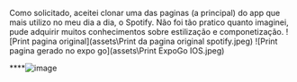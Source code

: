Como solicitado, aceitei clonar uma das paginas (a principal) do app que mais utilizo no meu dia a dia, o Spotify.
Não foi tão pratico quanto imaginei, pude adquirir muitos conhecimentos sobre estilização e componetização.
![Print pagina original](assets\Print da pagina original spotify.jpeg)
![Print pagina gerado no expo go](assets\Print ExpoGo IOS.jpeg)

****![image](https://github.com/user-attachments/assets/eecc2299-5fec-46e6-96c9-a1b7d950923e)

